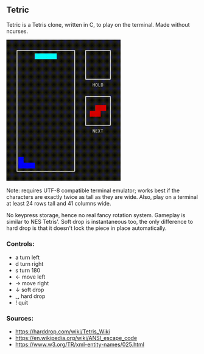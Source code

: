 ## Tetric

Tetric is a Tetris clone, written in C, to play on the terminal. Made without
ncurses.

<img src="example.gif" width="300">

Note: requires UTF-8 compatible terminal emulator; works best if the characters
are exactly twice as tall as they are wide. Also, play on a terminal at least
24 rows tall and 41 columns wide.

No keypress storage, hence no real fancy rotation system. Gameplay is similar
to NES Tetris'. Soft drop is instantaneous too, the only difference to hard
drop is that it doesn't lock the piece in place automatically.

### Controls:
- a turn left
- d turn right
- s turn 180
- ← move left
- → move right
- ↓ soft drop
- ␣ hard drop
- ! quit

### Sources:
- https://harddrop.com/wiki/Tetris_Wiki
- https://en.wikipedia.org/wiki/ANSI_escape_code
- https://www.w3.org/TR/xml-entity-names/025.html
